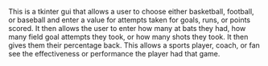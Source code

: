 This is a tkinter gui that allows a user to choose either basketball, football, or baseball and enter a value for attempts taken for goals, runs, or points scored. It then allows the user to enter how many at bats they had, how many field goal attempts they took, or how many shots they took. It then gives them their percentage back. This allows a sports player, coach, or fan see the effectiveness or performance the player had that game. 
